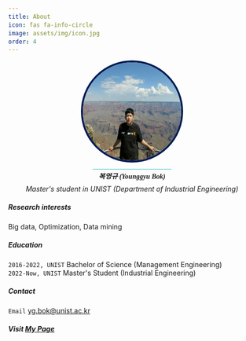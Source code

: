 ```yaml
---
title: About
icon: fas fa-info-circle
image: assets/img/icon.jpg
order: 4
---
```

<style>
@import url('https://fonts.googleapis.com/css2?family=Merriweather&display=swap');
@import url('https://fonts.googleapis.com/css2?family=Merriweather&family=Nanum+Gothic:wght@700&display=swap');
#zoom > a {
	display: block;
	width: 200px;
	height: 200px;
	margin: 0 auto;
	border-radius: 50%;
	border: 4px solid rgb(0,27,84);
	overflow: hidden;
	-webkit-transform: translateZ(0);
	transform: translateZ(0); /* fixed the zoom in Safari */
	transition: border-color 0.35s ease-in-out;
}
#zoom > a:hover {
	border-color: rgb(68,193,196);
}
img {
	width: 100%;
	height: 100%;
	margin: 0 !important;
	transition: -webkit-transform 0.5s;
	transition: transform 0.5s;
	transition: transform 0.5s, -webkit-transform 0.5s;
}
img:hover {
	-webkit-transform: scale(1.3);
	transform: scale(1.3);
} /* #avatar */
</style>

<div class="container" style="text-align: center;">
	<div id="zoom">
		<a href="https://duckbankbok.com" target="_blank"><img src="../assets/img/profile.jpg" /></a>
	</div>
    <div style="display: inline-block; background-color: rgb(68,193,196); height: 1px; width: 160px;"></div>
    <h5 style="margin-top: 0; margin-bottom: 0.5rem; font-family: 'Merriweather', 'Nanum Gothic', serif;" >복영규 (Younggyu Bok)</h5>
    <h6 style="margin: 0;">Master's student in UNIST (Department of Industrial Engineering)</h6>
</div>

##### Research interests

Big data, Optimization, Data mining

##### Education

`2016-2022, UNIST`
Bachelor of Science (Management Engineering)  
`2022-Now, UNIST`
Master's Student (Industrial Engineering)

##### Contact

`Email` <a href="mailto:yg.bok@unist.ac.kr">yg.bok@unist.ac.kr</a>

##### Visit [My Page](https://duckbankbok.com)